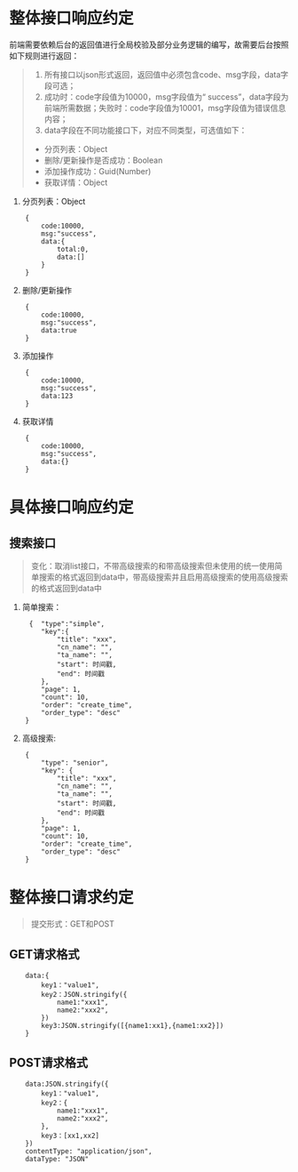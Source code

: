 # 整体接口响应约定
前端需要依赖后台的返回值进行全局校验及部分业务逻辑的编写，故需要后台按照如下规则进行返回：
> 1. 所有接口以json形式返回，返回值中必须包含code、msg字段，data字段可选；
> 2. 成功时：code字段值为10000，msg字段值为“ success”，data字段为前端所需数据；失败时：code字段值为10001，msg字段值为错误信息内容；
> 3. data字段在不同功能接口下，对应不同类型，可选值如下：
>  - 分页列表：Object
>  - 删除/更新操作是否成功：Boolean
>  - 添加操作成功：Guid(Number)
>  - 获取详情：Object

1.  分页列表：Object
    
```
    {
        code:10000,
        msg:"success",
        data:{
            total:0,
            data:[]
        }
    }
```

2.  删除/更新操作
    
```
    {
        code:10000,
        msg:"success",
        data:true
    }
```

3.  添加操作
    
```
    {
        code:10000,
        msg:"success",
        data:123
    }
```

4. 获取详情
    
```
    {
        code:10000,
        msg:"success",
        data:{}
    }
```

# 具体接口响应约定
## 搜索接口
>变化：取消list接口，不带高级搜索的和带高级搜索但未使用的统一使用简单搜索的格式返回到data中，带高级搜索并且启用高级搜索的使用高级搜索的格式返回到data中

1. 简单搜索：

```
     {  "type":"simple",
        "key":{
            "title": "xxx",
            "cn_name": "",
            "ta_name": "",
            "start": 时间戳,
            "end": 时间戳
        },
        "page": 1,
        "count": 10,
        "order": "create_time",
        "order_type": "desc"
    }
```

2. 高级搜索:

```
    {
        "type": "senior",
        "key": {
            "title": "xxx",
            "cn_name": "",
            "ta_name": "",
            "start": 时间戳,
            "end": 时间戳
        },
        "page": 1,
        "count": 10,
        "order": "create_time",
        "order_type": "desc"
    }
```

# 整体接口请求约定

>提交形式：GET和POST

## GET请求格式
```
    data:{
        key1："value1",        
        key2：JSON.stringify({
            name1:"xxx1",
            name2:"xxx2",
        })
        key3:JSON.stringify([{name1:xx1},{name1:xx2}])
    }
```

## POST请求格式
```
    data:JSON.stringify({
        key1："value1",        
        key2：{
            name1:"xxx1",
            name2:"xxx2",
        },
        key3：[xx1,xx2]
    })
    contentType: "application/json",
    dataType: "JSON"
```








